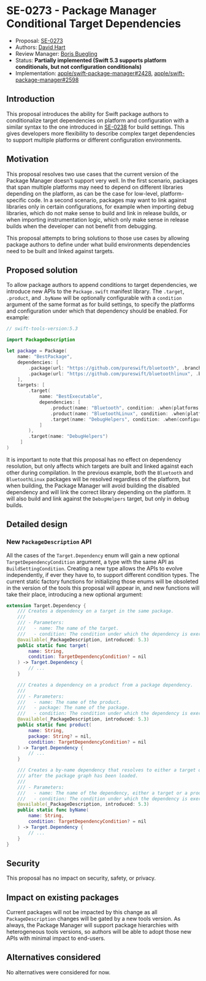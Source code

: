 # SE-0273 - Package Manager Conditional Target Dependencies

* Proposal: [SE-0273](0273-swiftpm-conditional-target-dependencies.md)
* Authors: [David Hart](https://github.com/hartbit)
* Review Manager: [Boris Buegling](https://github.com/neonichu)
* Status: **Partially implemented (Swift 5.3 supports platform conditionals, but not configuration conditionals)**
* Implementation: [apple/swift-package-manager#2428](https://github.com/apple/swift-package-manager/pull/2428),
                  [apple/swift-package-manager#2598](https://github.com/apple/swift-package-manager/pull/2598)

## Introduction

This proposal introduces the ability for Swift package authors to conditionalize target dependencies on platform and configuration with a similar syntax to the one introduced in [SE-0238](0238-package-manager-build-settings.md) for build settings. This gives developers more flexibility to describe complex target dependencies to support multiple platforms or different configuration environments.

## Motivation

This proposal resolves two use cases that the current version of the Package Manager doesn't support very well. In the first scenario, packages that span multiple platforms may need to depend on different libraries depending on the platform, as can be the case for low-level, platform-specific code. In a second scenario, packages may want to link against libraries only in certain configurations, for example when importing debug libraries, which do not make sense to build and link in release builds, or when importing instrumentation logic, which only make sense in release builds when the developer can not benefit from debugging.

This proposal attempts to bring solutions to those use cases by allowing package authors to define under what build environments dependencies need to be built and linked against targets.

## Proposed solution

To allow package authors to append conditions to target dependencies, we introduce new APIs to the `Package.swift` manifest library. The `.target`, `.product`, and `.byName` will be optionally configurable with a `condition` argument of the same format as for build settings, to specify the platforms and configuration under which that dependency should be enabled. For example:

```swift
// swift-tools-version:5.3

import PackageDescription

let package = Package(
    name: "BestPackage",
    dependencies: [
        .package(url: "https://github.com/pureswift/bluetooth", .branch("master")),
        .package(url: "https://github.com/pureswift/bluetoothlinux", .branch("master")),
    ],
    targets: [
        .target(
            name: "BestExecutable",
            dependencies: [
                .product(name: "Bluetooth", condition: .when(platforms: [.macOS])),
                .product(name: "BluetoothLinux", condition: .when(platforms: [.linux])),
                .target(name: "DebugHelpers", condition: .when(configuration: .debug)),
            ]
        ),
        .target(name: "DebugHelpers")
     ]
)
```

It is important to note that this proposal has no effect on dependency resolution, but only affects which targets are built and linked against each other during compilation. In the previous example, both the `Bluetooth` and `BluetoothLinux` packages will be resolved regardless of the platform, but when building, the Package Manager will avoid building the disabled dependency and will link the correct library depending on the platform. It will also build and link against the `DebugHelpers` target, but only in debug builds.

## Detailed design

### New `PackageDescription` API

All the cases of the `Target.Dependency` enum will gain a new optional `TargetDependencyCondition` argument, a type with the same API as `BuildSettingCondition`. Creating a new type allows the APIs to evolve independently, if ever they have to, to support different condition types. The current static factory functions for initializing those enums will be obsoleted in the version of the tools this proposal will appear in, and new functions will take their place, introducing a new optional argument:

```swift
extension Target.Dependency {
    /// Creates a dependency on a target in the same package.
    ///
    /// - Parameters:
    ///   - name: The name of the target.
    ///   - condition: The condition under which the dependency is exercised.
    @available(_PackageDescription, introduced: 5.3)
    public static func target(
        name: String,
        condition: TargetDependencyCondition? = nil
    ) -> Target.Dependency {
        // ...
    }

    /// Creates a dependency on a product from a package dependency.
    ///
    /// - Parameters:
    ///   - name: The name of the product.
    ///   - package: The name of the package.
    ///   - condition: The condition under which the dependency is exercised.
    @available(_PackageDescription, introduced: 5.3)
    public static func product(
        name: String,
        package: String? = nil,
        condition: TargetDependencyCondition? = nil
    ) -> Target.Dependency {
        // ...
    }

    /// Creates a by-name dependency that resolves to either a target or a product but
    /// after the package graph has been loaded.
    ///
    /// - Parameters:
    ///   - name: The name of the dependency, either a target or a product.
    ///   - condition: The condition under which the dependency is exercised.
    @available(_PackageDescription, introduced: 5.3)
    public static func byName(
        name: String,
        condition: TargetDependencyCondition? = nil
    ) -> Target.Dependency {
        // ...
    }
}
```

## Security

This proposal has no impact on security, safety, or privacy.

## Impact on existing packages

Current packages will not be impacted by this change as all `PackageDescription` changes will be gated by a new tools version. As always, the Package Manager will support package hierarchies with heterogeneous tools versions, so authors will be able to adopt those new APIs with minimal impact to end-users.

## Alternatives considered

No alternatives were considered for now.
